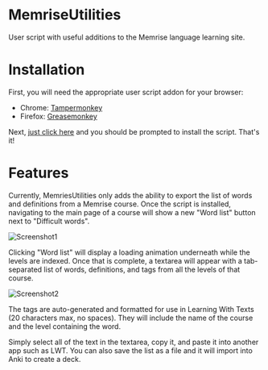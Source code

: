 # MemriseUtilities
User script with useful additions to the Memrise language learning site.

# Installation
First, you will need the appropriate user script addon for your browser:
- Chrome: [Tampermonkey](https://chrome.google.com/webstore/detail/tampermonkey/dhdgffkkebhmkfjojejmpbldmpobfkfo?hl=en)
- Firefox: [Greasemonkey](https://addons.mozilla.org/en-us/firefox/addon/greasemonkey/)
 
Next, [just click here](https://github.com/aaron13100/MemriseUtilities/raw/master/MemriseUtilities.user.js) and you should be prompted to install the script. That's it!

# Features
Currently, MemriesUtilities only adds the ability to export the list of words and definitions from a Memrise course. Once the script is installed, navigating to the main page of a course will show a new "Word list" button next to "Difficult words".

![Screenshot1](/Images/MemriseUtilities1.png)

Clicking "Word list" will display a loading animation underneath while the levels are indexed. Once that is complete, a textarea will appear with a tab-separated list of words, definitions, and tags from all the levels of that course.

![Screenshot2](/Images/MemriseUtilities2.png)

The tags are auto-generated and formatted for use in Learning With Texts (20 characters max, no spaces). They will include the name of the course and the level containing the word.

Simply select all of the text in the textarea, copy it, and paste it into another app such as LWT. You can also save the list as a file and it will import into Anki to create a deck.
